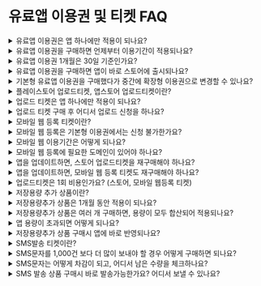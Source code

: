 # 유료앱 이용권 및 티켓 FAQ

<details>

<summary>유료앱 이용권은 앱 하나에만 적용이 되나요?</summary>

네 이용권 및 모든 유료 상품은 앱 하나당 적용이 됩니다.

예를 들어 3개의 앱을 스토어에 출시하고자 한다면, 앱 별로 이용권을 각각 구매해주셔야 합니다.

</details>

<details>

<summary>유료앱 이용권을 구매하면 언제부터 이용기간이 적용되나요?</summary>

유료앱 이용권은 구매 즉시 이용일수가 카운팅 됩니다.

예를 들어 3월 4일에 결제를 했다면 4일부터 이용기간이 시작됩니다.&#x20;

따라서 최종 앱 제작 후 결제해서 사용해주시기 바랍니다.

</details>

<details>

<summary>유료앱 이용권 1개월은 30일 기준인가요?</summary>

1개월 이용권 30일 기준입니다.

6개월은 180일 이용, 12개월은 365일 이용기간으로 적용됩니다.

</details>

<details>

<summary>유료앱 이용권을 구매하면 앱이 바로 스토어에 출시되나요?</summary>

이용권을 구매했다고 바로 스토어에 출시되는 것은 아닙니다.

이용권은 앱을 유료버전으로 전환하는 것이며, 출시를 원하는 스토어에 앱을 등록해야 출시됩니다.

플레이스토어 업로드티켓, 앱스토어 업로드티켓을 구매한 뒤 업로드 신청을 주시면 스토어 출시를 진행해드립니다.

</details>

<details>

<summary>기본형 유료앱 이용권을 구매했다가 중간에 확장형 이용권으로 변경할 수 있나요?</summary>

네 변경은 가능하오나, 현재 사용중인 이용기간이 종료되어야 다른 상품으로 변경이 됩니다.

이용기간 중에는 변경이 안되고, 기간이 종료된 후에 다른 이용권 상품으로 적용이 됩니다.

만약, 이용 중 불가피하게 이용권을 변경하셔야 한다면(ex.앱 용량 부족으로 더 큰 용량을 제공하는 상품으로 변경 등) 고객센터 및 채팅상담을 통해 문의주시기 바랍니다.

상품 확인하여 이용한 기간 만큼 차액 금액 계산하여 변경해드리겠습니다.

단, 사용중인 상품보다 금액이 더 낮은 상품으로의 변경은 불가합니다.

</details>

<details>

<summary>플레이스토어 업로드티켓, 앱스토어 업로드티켓이란?</summary>

스윙투앱에서 만든 **앱을 플레이스토어와 앱스토어에 등록해드리는 대행비입니다.**

직접 출시하기 어려울 경우 해당 티켓을 구매하여 업로드 신청을 해주시면, 당사에서 대행해서 출시 해드립니다.

</details>

<details>

<summary>업로드 티켓은 앱 하나에만 적용이 되나요?</summary>

업로드티켓은 1회 비용이며, 앱 하나에 적용이 됩니다.

여러 앱을 올려야 할 경우 해당 앱마다 업로드 티켓을 구매해야 합니다.

</details>

<details>

<summary>업로드 티켓 구매 후 어디서 업로드 신청을 하나요?</summary>

[\*앱운영→버전관리→앱제작이력](http://www.swing2app.co.kr/view/app\_work\_history) 메뉴로 이동한 뒤​ \[플레이스토어 업로드 신청], \[앱스토어 업로드 신청] 버튼을 선택해주세요.​

신청서에 내용을 기재한 뒤 업로드 신청을 완료합니다. ​

신청 건이 접수되어야 업로드 작업을 해드릴 수 있기 때문에 결제 후 업로드 신청을 해주시기 바랍니다. ​

</details>

<details>

<summary>모바일 웹 등록 티켓이란?</summary>

스윙투앱에서 만든 앱을 모바일 웹사이트로 만들어서 등록해드리는 서비스입니다.

별도 도메인을 구매하고, 모바일 웹등록 티켓을 구매하여 모바일 웹 등록 요청을 해주시면 만든 어플을 해당 웹으로 그대로 연동해드립니다.

</details>

<details>

<summary>모바일 웹 등록은 기본형 이용권에서는 신청 불가한가요?</summary>

모바일 웹등록 신청은 확장형, 프리미엄 이용권 구매시에만 신청가능합니다.

기본형 이용권에는 모바일웹 등록 신청이 적용되지 않으니 이용에 참고해주시기 바랍니다.

</details>

<details>

<summary>모바일 웹 이용기간은 어떻게 되나요?</summary>

모바일웹 이용기간은 유료앱 이용기간과 동일합니다.

앱을 그대로 웹으로 연동한 것이기 때문에, 앱 유료이용기간이 끝나면 모바일웹도 동일하게 이용기간이 끝납니다.

\*유료앱 이용기간이 1개월이면 모바일웹도 1개월동안 이용가능하며, 유료앱 이용권 재결제시 모바일웹도 자동으로 연장됩니다.

</details>

<details>

<summary>모바일 웹 등록에 필요한 도메인이 있어야 하나요?</summary>

네 모바일웹 등록 티켓 구매 전 도메인을 먼저 구매해주셔야 합니다.

해당 앱을 연동할 수 있는 도메인을 별도 구매해주세요.​ \*카페24, 고도몰 등의 호스팅 업체

도메인이 있어야 모바일 웹사이트로 연결을 할 수 있기 때문에 도메인을 먼저 구매한 뒤, 확장형 이상의 이용권과 모바일웹 등록 티켓을 구매하시면 됩니다.

</details>

<details>

<summary>앱을 업데이트하면, 스토어 업로드티켓을 재구매해야 하나요?</summary>

네 앱을 업데이트하실 경우 출시가 된 스토어에도 앱을 업데이트해야 하기 때문에 업로드 티켓 구매 후 업로드 재신청 주셔야 합니다.

앱 업데이트 외에도 스토어에 출시된 앱 설명, 스크린샷 이미지 등을 수정하는 등의 내용도 업로드 티켓을 구매하여 재신청을 해주셔야 합니다.

\*플레이스토어는 사용자가 직접 하실 경우 업로드티켓 구매하지 않아도 됩니다.

\*앱스토어는 업로드 및 업데이트 대행만 가능하기 때문에 구매해야 합니다. \*업데이트도 심사 시간이 있으며, 앱 등록 심사 시간과 동일하게 소요됩니다.

</details>

<details>

<summary>앱을 업데이트하면, 모바일 웹 등록 티켓도 재구매해야 하나요?</summary>

네, 모바일 웹등록 티켓을 구매해서 업로드 신청주셔야 합니다.

변경된 내용으로 모바일 웹도 업데이트 해드립니다.

</details>

<details>

<summary>업로드티켓은 1회 비용인가요? (스토어, 모바일 웹등록 티켓)</summary>

네 업로드티켓은 1회 비용입니다.

(플레이스토어, 앱스토어, 모바일 웹 등록 티켓 모두 포함)

앱 출시 후에, 업데이트가 필요할 경우 업로드 티켓을 재구매해서 업로드 신청을 다시 해주셔야 합니다.

\*플레이스토어는 직접 업데이트 가능할 경우 업로드티켓을 구매할 필요 없이 직접 해주시면 됩니다.

</details>

<details>

<summary>저장용량 추가 상품이란?</summary>

앱 저장용량이 필요할 경우 용량만 추가할 수 있는 단품 상품입니다.&#x20;

월 단위로 이용하는 상품으로 1개월 단위로 적용됩니다.&#x20;

용량은 2GB 에서 \~ 100GB 까지 필요한 용량을 선택해서 구매할 수 있습니다.&#x20;

</details>

<details>

<summary>저장용량추가 상품은 1개월 동안 적용이 되나요?</summary>

네 구매하신 용량은 1개월동안 이용할 수 있습니다.

1개월 이후에 또 용량이 필요하다면 필요한 용량만큼 재구매해서 사용해주셔야 합니다.

</details>

<details>

<summary>저장용량추가 상품은 여러 개 구매하면, 용량이 모두 합산되어 적용되나요?</summary>

용량 추가 상품은 용량이 합산되어 들어가지 않습니다.

예를 들어) 2GB 저장용량 상품을 3개 구입하였을 때 1개월 동안 2GB 용량 추가, 다음달에 또 2GB 추가 식으로 1개월씩 기간이 나눠서 들어갑니다.

용량이 합산되어 6GB가 추가 되는 것이 아니며 1개월 씩 적용됩니다.

따라서 큰 용량이 필요할 경우 5GB, 10GB 용량추가 상품을 구매해주세요.

</details>

<details>

<summary>앱 용량이 초과되면 어떻게 되나요?</summary>

앱에 제공되는 용량이 초과되면, 남은 앱 이용 일수와는 상관없이 앱 이용이 정지되오니 앱 용량을 항상 확인해주시기 바랍니다.

\*용량이 초과되면 메일로 알려드립니다.

\*추가 용량 상품을 구매하여 용량을 확보하거나, 리소스관리 페이지에서 용량이 큰 게시물을 삭제하여 용량을 관리할 수 있습니다.

</details>

<details>

<summary>저장용량추가 상품 구매시 앱에 바로 반영되나요?</summary>

네 자동으로 앱에 반영되어 구매하신 만큼의 용량이 추가됩니다.

이용기간이 있는 상품이라 필요한 시기에 맞춰서 결제해주세요.

</details>

<details>

<summary>SMS발송 티켓이란?</summary>

앱 사용자에게 SMS 문자메시지를 발송할 수 있는 상품입니다.

1,000건 발송에 20,000원입니다.

</details>

<details>

<summary>SMS문자를 1,000건 보다 더 많이 보내야 할 경우 어떻게 구매하면 되나요?</summary>

결제시 구매수량을 체크하여 발송건수를 더 많이 구매할 수 있습니다.

예) 구매수량 2개 체크시, 2,000건으로 구매되며 비용은 40,000원으로 계산됩니다.

</details>

<details>

<summary>SMS문자는 어떻게 차감이 되고, 어디서 남은 수량을 체크하나요?</summary>

SMS인증 발송을 할 때마다 차감이 되며, 문자 메시지 역시 보내는 메시지 개수에 따라 차감이 됩니다.

SMS 발송수량은 [스윙 앱운영페이지→ 결제→ 결제 상품 이용현황](http://www.swing2app.co.kr/view/payment\_use\_stat\_view) 페이지에서 남은 잔여 수량을 확인할 수 있습니다.

</details>

<details>

<summary>SMS 발송 상품 구매시 바로 발송가능한가요? 어디서 보낼 수 있나요?</summary>

\[SMS메시지 발송] 상품 구매시 자동으로 관리자페이지에 반영되며, 바로 앱 회원에게 문자를 보낼 수 있습니다.

문자메시지는 [앱운영→ 푸시&회원→ 푸시발송하기→ SMS 발송](http://www.swing2app.co.kr/view/push)에서 보낼 수 있습니다.&#x20;

</details>

